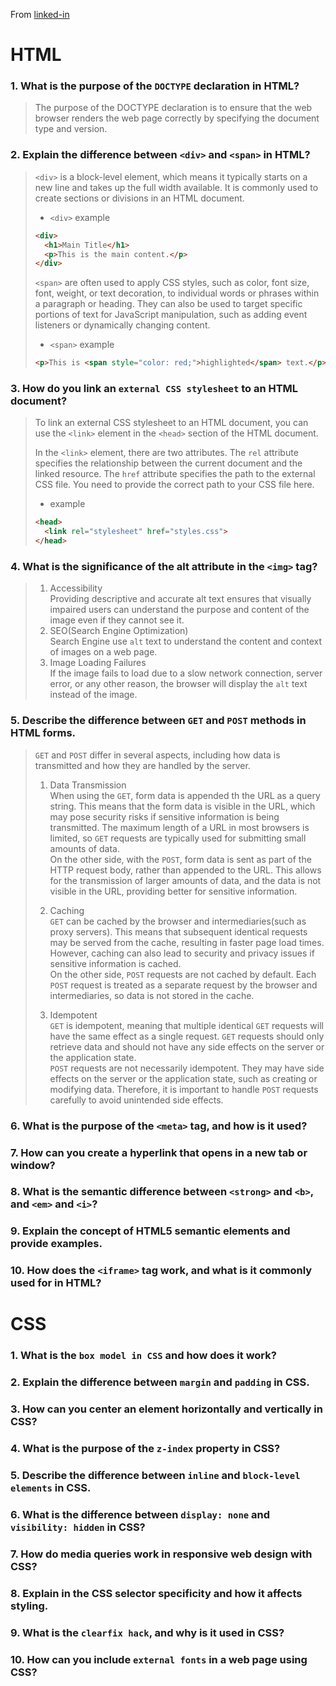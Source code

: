 From [linked-in](https://www.linkedin.com/posts/harisahmad59_frontend-interview-questions-ugcPost-7175011891927285760-24bQ?utm_source=combined_share_message&utm_medium=member_desktop)

# HTML
### 1. What is the purpose of the `DOCTYPE` declaration in HTML?
 > The purpose of the DOCTYPE declaration is to ensure that the web browser renders the web page correctly by specifying the document type and version.
### 2. Explain the difference between `<div>` and `<span>` in HTML?
> `<div>` is a block-level element, which means it typically starts on a new line and takes up the full width available.
> It is commonly used to create sections or divisions in an HTML document.
> - `<div>` example
> ```html
> <div>
>   <h1>Main Title</h1>
>   <p>This is the main content.</p>
> </div>
> ```
> `<span>` are often used to apply CSS styles, such as color, font size, font, weight, or text decoration, to individual words or phrases within a paragraph or heading.
> They can also be used to target specific portions of text for JavaScript manipulation, such as adding event listeners or dynamically changing content.
> - `<span>` example
> ```html
> <p>This is <span style="color: red;">highlighted</span> text.</p>
> ```
>

### 3. How do you link an `external CSS stylesheet` to an HTML document?
> To link an external CSS stylesheet to an HTML document, you can use the `<link>` element in the `<head>` section of the HTML document.
>
> In the `<link>` element, there are two attributes.
> The `rel` attribute specifies the relationship between the current document and the linked resource.
> The `href` attribute specifies the path to the external CSS file. You need to provide the correct path to your CSS file here.
> - example
> ```html
> <head>    
>   <link rel="stylesheet" href="styles.css">
> </head>
> ```
### 4. What is the significance of the alt attribute in the `<img>` tag?
> 1. Accessibility <br>
> Providing descriptive and accurate alt text ensures that visually impaired users can understand the purpose and content of the image even if they cannot see it.
> 2. SEO(Search Engine Optimization) <br>
> Search Engine use `alt` text to understand the content and context of images on a web page.
> 3. Image Loading Failures <br>
> If the image fails to load due to a slow network connection, server error, or any other reason, the browser will display the `alt` text instead of the image.
### 5. Describe the difference between `GET` and `POST` methods in HTML forms.
> `GET` and `POST` differ in several aspects, including how data is transmitted and how they are handled by the server.
> 1. Data Transmission <br>
> When using the `GET`, form data is appended th the URL as a query string. This means that the form data is visible in the URL, which may pose security risks if sensitive information is being transmitted. The maximum length of a URL in most browsers is limited, so `GET` requests are typically used for submitting small amounts of data. <br>
> On the other side, with the `POST`, form data is sent as part of the HTTP request body, rather than appended to the URL. This allows for the transmission of larger amounts of data, and the data is not visible in the URL, providing better for sensitive information.
> 
> 2. Caching <br>
> `GET` can be cached by the browser and intermediaries(such as proxy servers). This means that subsequent identical requests may be served from the cache, resulting in faster page load times. However, caching can also lead to security and privacy issues if sensitive information is cached. <br>
> On the other side, `POST` requests are not cached by default. Each `POST` request is treated as a separate request by the browser and intermediaries, so data is not stored in the cache.
>
> 3. Idempotent <br>
> `GET` is idempotent, meaning that multiple identical `GET` requests will have the same effect as a single request. `GET` requests should only retrieve data and should not have any side effects on the server or the application state.<br>
> `POST` requests are not necessarily idempotent. They may have side effects on the server or the application state, such as creating or modifying data. Therefore, it is important to handle `POST` requests carefully to avoid unintended side effects.

### 6. What is the purpose of the `<meta>` tag, and how is it used?
### 7. How can you create a hyperlink that opens in a new tab or window?
### 8. What is the semantic difference between `<strong>` and `<b>`, and `<em>` and `<i>`?
### 9. Explain the concept of HTML5 semantic elements and provide examples.
### 10. How does the `<iframe>` tag work, and what is it commonly used for in HTML?
# CSS
### 1. What is the `box model in CSS` and how does it work?
### 2. Explain the difference between `margin` and `padding` in CSS.
### 3. How can you center an element horizontally and vertically in CSS?
### 4. What is the purpose of the `z-index` property in CSS?
### 5. Describe the difference between `inline` and `block-level elements` in CSS.
### 6. What is the difference between `display: none` and `visibility: hidden` in CSS?
### 7. How do media queries work in responsive web design with CSS?
### 8. Explain in the CSS selector specificity and how it affects styling.
### 9. What is the `clearfix hack`, and why is it used in CSS?
### 10. How can you include `external fonts` in a web page using CSS?
